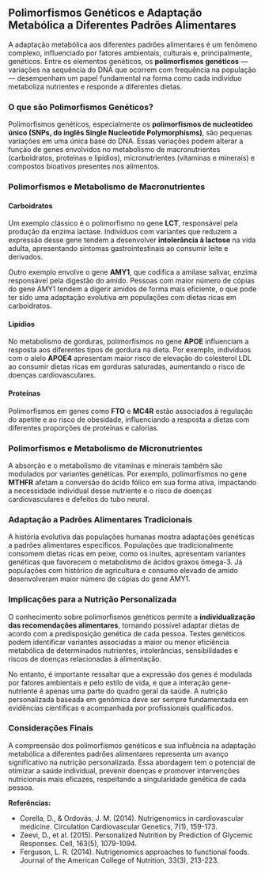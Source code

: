 
## Polimorfismos Genéticos e Adaptação Metabólica a Diferentes Padrões Alimentares

A adaptação metabólica aos diferentes padrões alimentares é um fenômeno complexo, influenciado por fatores ambientais, culturais e, principalmente, genéticos. Entre os elementos genéticos, os **polimorfismos genéticos** — variações na sequência do DNA que ocorrem com frequência na população — desempenham um papel fundamental na forma como cada indivíduo metaboliza nutrientes e responde a diferentes dietas.

### O que são Polimorfismos Genéticos?

Polimorfismos genéticos, especialmente os **polimorfismos de nucleotídeo único (SNPs, do inglês Single Nucleotide Polymorphisms)**, são pequenas variações em uma única base do DNA. Essas variações podem alterar a função de genes envolvidos no metabolismo de macronutrientes (carboidratos, proteínas e lipídios), micronutrientes (vitaminas e minerais) e compostos bioativos presentes nos alimentos.

### Polimorfismos e Metabolismo de Macronutrientes

#### Carboidratos

Um exemplo clássico é o polimorfismo no gene **LCT**, responsável pela produção da enzima lactase. Indivíduos com variantes que reduzem a expressão desse gene tendem a desenvolver **intolerância à lactose** na vida adulta, apresentando sintomas gastrointestinais ao consumir leite e derivados.

Outro exemplo envolve o gene **AMY1**, que codifica a amilase salivar, enzima responsável pela digestão do amido. Pessoas com maior número de cópias do gene AMY1 tendem a digerir amidos de forma mais eficiente, o que pode ter sido uma adaptação evolutiva em populações com dietas ricas em carboidratos.

#### Lipídios

No metabolismo de gorduras, polimorfismos no gene **APOE** influenciam a resposta aos diferentes tipos de gordura na dieta. Por exemplo, indivíduos com o alelo **APOE4** apresentam maior risco de elevação do colesterol LDL ao consumir dietas ricas em gorduras saturadas, aumentando o risco de doenças cardiovasculares.

#### Proteínas

Polimorfismos em genes como **FTO** e **MC4R** estão associados à regulação do apetite e ao risco de obesidade, influenciando a resposta a dietas com diferentes proporções de proteínas e calorias.

### Polimorfismos e Metabolismo de Micronutrientes

A absorção e o metabolismo de vitaminas e minerais também são modulados por variantes genéticas. Por exemplo, polimorfismos no gene **MTHFR** afetam a conversão do ácido fólico em sua forma ativa, impactando a necessidade individual desse nutriente e o risco de doenças cardiovasculares e defeitos do tubo neural.

### Adaptação a Padrões Alimentares Tradicionais

A história evolutiva das populações humanas mostra adaptações genéticas a padrões alimentares específicos. Populações que tradicionalmente consomem dietas ricas em peixe, como os inuítes, apresentam variantes genéticas que favorecem o metabolismo de ácidos graxos ômega-3. Já populações com histórico de agricultura e consumo elevado de amido desenvolveram maior número de cópias do gene AMY1.

### Implicações para a Nutrição Personalizada

O conhecimento sobre polimorfismos genéticos permite a **individualização das recomendações alimentares**, tornando possível adaptar dietas de acordo com a predisposição genética de cada pessoa. Testes genéticos podem identificar variantes associadas a maior ou menor eficiência metabólica de determinados nutrientes, intolerâncias, sensibilidades e riscos de doenças relacionadas à alimentação.

No entanto, é importante ressaltar que a expressão dos genes é modulada por fatores ambientais e pelo estilo de vida, e que a interação gene-nutriente é apenas uma parte do quadro geral da saúde. A nutrição personalizada baseada em genômica deve ser sempre fundamentada em evidências científicas e acompanhada por profissionais qualificados.

### Considerações Finais

A compreensão dos polimorfismos genéticos e sua influência na adaptação metabólica a diferentes padrões alimentares representa um avanço significativo na nutrição personalizada. Essa abordagem tem o potencial de otimizar a saúde individual, prevenir doenças e promover intervenções nutricionais mais eficazes, respeitando a singularidade genética de cada pessoa.

**Referências:**

- Corella, D., & Ordovás, J. M. (2014). Nutrigenomics in cardiovascular medicine. Circulation Cardiovascular Genetics, 7(1), 159-173.
- Zeevi, D., et al. (2015). Personalized Nutrition by Prediction of Glycemic Responses. Cell, 163(5), 1079-1094.
- Ferguson, L. R. (2014). Nutrigenomics approaches to functional foods. Journal of the American College of Nutrition, 33(3), 213-223.
```
